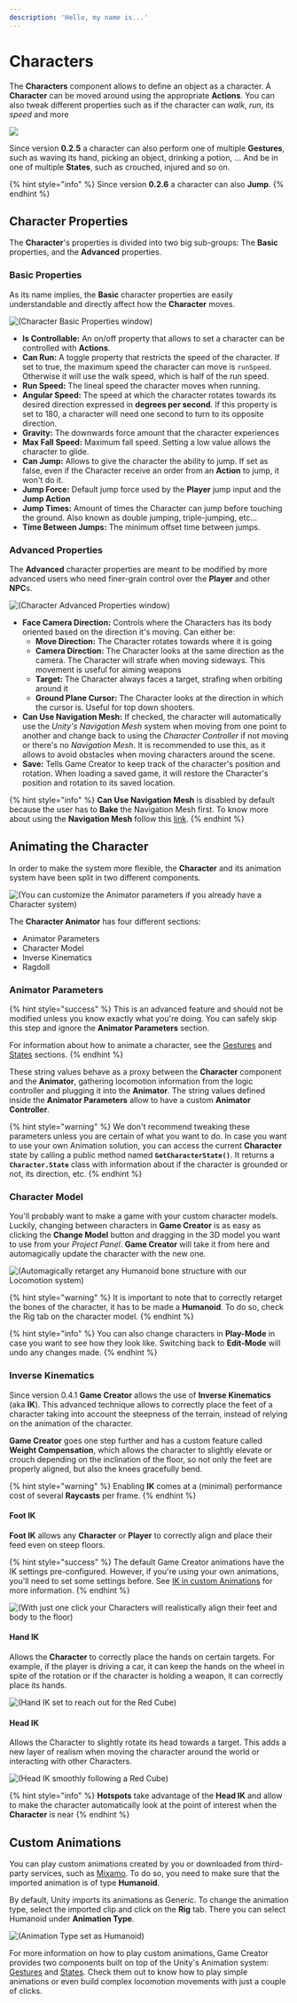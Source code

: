 ```yaml
---
description: 'Hello, my name is...'
---
```


# Characters

The **Characters** component allows to define an object as a character. A **Character** can be moved around using the appropriate **Actions**. You can also tweak different properties such as if the character can _walk_, _run_, its _speed_ and more

![](../../../.gitbook/assets/character.jpg)

Since version **0.2.5** a character can also perform one of multiple **Gestures**, such as waving its hand, picking an object, drinking a potion, ... And be in one of multiple **States**, such as crouched, injured and so on.

{% hint style="info" %}
Since version **0.2.6** a character can also **Jump**.
{% endhint %}

## Character Properties <a id="character-properties"></a>

The **Character**'s properties is divided into two big sub-groups: The **Basic** properties, and the **Advanced** properties.

### Basic Properties <a id="basic-properties"></a>

As its name implies, the **Basic** character properties are easily understandable and directly affect how the **Character** moves.

![\(Character Basic Properties window\)](../../../.gitbook/assets/character-basic-properties.jpg)

* **Is Controllable:** An on/off property that allows to set a character can be controlled with **Actions**.
* **Can Run:** A toggle property that restricts the speed of the character. If set to true, the maximum speed the character can move is `runSpeed`. Otherwise it will use the walk speed, which is half of the run speed.
* **Run Speed:** The lineal speed the character moves when running.
* **Angular Speed:** The speed at which the character rotates towards its desired direction expressed in **degrees per second**. If this property is set to 180, a character will need one second to turn to its opposite direction.
* **Gravity:** The downwards force amount that the character experiences
* **Max Fall Speed:** Maximum fall speed. Setting a low value allows the character to glide.
* **Can Jump:** Allows to give the character the ability to jump. If set as false, even if the Character receive an order from an **Action** to jump, it won't do it.
* **Jump Force:** Default jump force used by the **Player** jump input and the **Jump Action**
* **Jump Times:** Amount of times the Character can jump before touching the ground. Also known as double jumping, triple-jumping, etc...
* **Time Between Jumps:** The minimum offset time between jumps.

### Advanced Properties <a id="advanced-properties"></a>

The **Advanced** character properties are meant to be modified by more advanced users who need finer-grain control over the **Player** and other **NPC**s.

![\(Character Advanced Properties window\)](../../../.gitbook/assets/character-advanced-properties.jpg)

* **Face Camera Direction:** Controls where the Characters has its body oriented based on the direction it's moving. Can either be:
  * **Move Direction:** The Character rotates towards where it is going
  * **Camera Direction:** The Character looks at the same direction as the camera. The Character will strafe when moving sideways. This movement is useful for aiming weapons
  * **Target:** The Character always faces a target, strafing when orbiting around it
  * **Ground Plane Cursor:** The Character looks at the direction in which the cursor is. Useful for top down shooters.
* **Can Use Navigation Mesh:** If checked, the character will automatically use the _Unity's Navigation Mesh_ system when moving from one point to another and change back to using the _Character Controller_ if not moving or there's no _Navigation Mesh_. It is recommended to use this, as it allows to avoid obstacles when moving characters around the scene.
* **Save:** Tells Game Creator to keep track of the character's position and rotation. When loading a saved game, it will restore the Character's position and rotation to its saved location.

{% hint style="info" %}
**Can Use Navigation Mesh** is disabled by default because the user has to **Bake** the Navigation Mesh first. To know more about using the **Navigation Mesh** follow this [link](https://docs.unity3d.com/Manual/Navigation.html).
{% endhint %}

## Animating the Character <a id="animating-the-character"></a>

In order to make the system more flexible, the **Character** and its animation system have been split in two different components.

![\(You can customize the Animator parameters if you already have a Character system\)](../../../.gitbook/assets/character-animation.jpg)

The **Character Animator** has four different sections: 

* Animator Parameters
* Character Model
* Inverse Kinematics
* Ragdoll

### Animator Parameters <a id="animator-parameters"></a>

{% hint style="success" %}
This is an advanced feature and should not be modified unless you know exactly what you're doing. You can safely skip this step and ignore the **Animator Parameters** section.

For information about how to animate a character, see the [Gestures](gestures.md) and [States](states.md) sections.
{% endhint %}

These string values behave as a proxy between the **Character** component and the **Animator**, gathering locomotion information from the logic controller and plugging it into the **Animator**. The string values defined inside the **Animator Parameters** allow to have a custom **Animator Controller**.

{% hint style="warning" %}
We don't recommend tweaking these parameters unless you are certain of what you want to do. In case you want to use your own Animation solution, you can access the current **Character** state by calling a public method named **`GetCharacterState()`**. It returns a **`Character.State`** class with information about if the character is grounded or not, its direction, etc.
{% endhint %}

### Character Model <a id="character-model"></a>

You'll probably want to make a game with your custom character models. Luckily, changing between characters in **Game Creator** is as easy as clicking the **Change Model** button and dragging in the 3D model you want to use from your _Project Panel_. **Game Creator** will take it from here and automagically update the character with the new one.

![\(Automagically retarget any Humanoid bone structure with our Locomotion system\)](../../../.gitbook/assets/character-change-model.gif)

{% hint style="warning" %}
It is important to note that to correctly retarget the bones of the character, it has to be made a **Humanoid**. To do so, check the Rig tab on the character model.
{% endhint %}

{% hint style="info" %}
You can also change characters in **Play-Mode** in case you want to see how they look like. Switching back to **Edit-Mode** will undo any changes made.
{% endhint %}

### Inverse Kinematics

Since version 0.4.1 **Game Creator** allows the use of **Inverse Kinematics** \(aka **IK**\). This advanced technique allows to correctly place the feet of a character taking into account the steepness of the terrain, instead of relying on the animation of the character.

**Game Creator** goes one step further and has a custom feature called **Weight Compensation**, which allows the character to slightly elevate or crouch depending on the inclination of the floor, so not only the feet are properly aligned, but also the knees gracefully bend.

{% hint style="warning" %}
Enabling **IK** comes at a \(minimal\) performance cost of several **Raycasts** per frame. 
{% endhint %}

#### Foot IK

**Foot IK** allows any **Character** or **Player** to correctly align and place their feed even on steep floors.

{% hint style="success" %}
The default Game Creator animations have the IK settings pre-configured. However, if you're using your own animations, you'll need to set some settings before. See [IK in custom Animations](advanced/ik-in-custom-animations.md) for more information.
{% endhint %}

![\(With just one click your Characters will realistically align their feet and body to the floor\)](../../../.gitbook/assets/character-ik.gif)

#### Hand IK

Allows the **Character** to correctly place the hands on certain targets. For example, if the player is driving a car, it can keep the hands on the wheel in spite of the rotation or if the character is holding a weapon, it can correctly place its hands.

![\(Hand IK set to reach out for the Red Cube\)](../../../.gitbook/assets/character-hand-ik.gif)

#### Head IK

Allows the Character to slightly rotate its head towards a target. This adds a new layer of realism when moving the character around the world or interacting with other Characters.

![\(Head IK smoothly following a Red Cube\)](../../../.gitbook/assets/head-ik-example.gif)

{% hint style="info" %}
**Hotspots** take advantage of the **Head IK** and allow to make the character automatically look at the point of interest when the **Character** is near
{% endhint %}

## Custom Animations

You can play custom animations created by you or downloaded from third-party services, such as [Mixamo](https://mixamo.com). To do so, you need to make sure that the imported animation is of type **Humanoid**. 

By default, Unity imports its animations as Generic. To change the animation type, select the imported clip and click on the **Rig** tab. There you can select Humanoid under **Animation Type**. 

![\(Animation Type set as Humanoid\)](../../../.gitbook/assets/character-humanoid.png)

For more information on how to play custom animations, Game Creator provides two components built on top of the Unity's Animation system: [Gestures](gestures.md) and [States](states.md). Check them out to know how to play simple animations or even build complex locomotion movements with just a couple of clicks.

